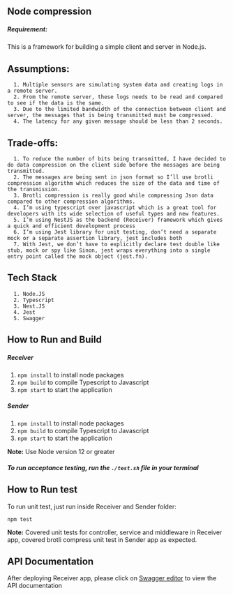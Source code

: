 ## Node compression

##### Requirement:

This is a framework for building a simple client and server in Node.js.

## Assumptions:

      1. Multiple sensors are simulating system data and creating logs in a remote server.
      2. From the remote server, these logs needs to be read and compared to see if the data is the same.
      3. Due to the limited bandwidth of the connection between client and server, the messages that is being transmitted must be compressed.
      4. The latency for any given message should be less than 2 seconds.
    
## Trade-offs:

      1. To reduce the number of bits being transmitted, I have decided to do data compression on the client side before the messages are being transmitted.
      2. The messages are being sent in json format so I’ll use brotli compression algorithm which reduces the size of the data and time of the transmission.
      3. Brotli compression is really good while compressing Json data compared to other compression algorithms.
      4. I’m using typescript over javascript which is a great tool for developers with its wide selection of useful types and new features.
      5. I’m using NestJS as the backend (Receiver) framework which gives a quick and efficient development process
      6. I’m using Jest library for unit testing, don’t need a separate mock or a separate assertion library, jest includes both
      7. With Jest, we don’t have to explicitly declare test double like stub, mock or spy like Sinon, jest wraps everything into a single entry point called the mock object (jest.fn).

## Tech Stack

      1. Node.JS
      2. Typescript
      3. Nest.JS
      4. Jest
      5. Swagger
      
## How to Run and Build

##### Receiver

1. ```npm install``` to install node packages
2. ```npm build``` to compile Typescript to Javascript
3. ```npm start``` to start the application

##### Sender

1. ```npm install``` to install node packages
2. ```npm build``` to compile Typescript to Javascript
3. ```npm start``` to start the application 

**Note:** Use Node version 12 or greater  

##### To run acceptance testing, run the ```./test.sh``` file in your terminal

## How to Run test


To run unit test, just run inside Receiver and Sender folder:

```npm test```

**Note:** Covered unit tests for controller, service and middleware in Receiver app, covered brotli compress unit test in Sender app as expected. 

## API Documentation

After deploying Receiver app, please click on [Swagger editor](http://localhost:3000/api-docs "API Doc") to view the API documentation

